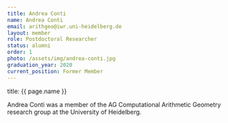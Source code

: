 ```yaml
---
title: Andrea Conti
name: Andrea Conti
email: arithgeo@iwr.uni-heidelberg.de
layout: member
role: Postdoctoral Researcher
status: alumni
order: 1
photo: /assets/img/andrea-conti.jpg
graduation_year: 2020
current_position: Former Member
---
```



title: {{ page.name }}

Andrea Conti was a member of the AG Computational Arithmetic Geometry research group at the University of Heidelberg.